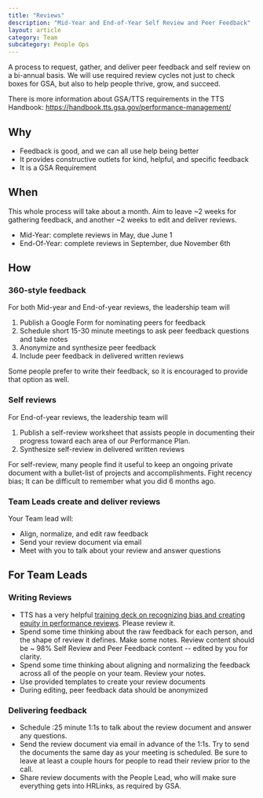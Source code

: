```yaml
---
title: "Reviews"
description: "Mid-Year and End-of-Year Self Review and Peer Feedback"
layout: article
category: Team
subcategory: People Ops
---
```


A process to request, gather, and deliver peer feedback and self review on a bi-annual basis. We will use required review cycles not just to check boxes for GSA, but also to help people thrive, grow, and succeed.

There is more information about GSA/TTS requirements in the TTS Handbook: <https://handbook.tts.gsa.gov/performance-management/>

## Why

- Feedback is good, and we can all use help being better
- It provides constructive outlets for kind, helpful, and specific feedback
- It is a GSA Requirement

## When

This whole process will take about a month. Aim to leave ~2 weeks for gathering feedback, and another ~2 weeks to edit and deliver reviews.

- Mid-Year: complete reviews in May, due June 1
- End-Of-Year: complete reviews in September, due November 6th

## How

### 360-style feedback

For both Mid-year and End-of-year reviews, the leadership team will

1. Publish a Google Form for nominating peers for feedback
2. Schedule short 15-30 minute meetings to ask peer feedback questions and take notes
3. Anonymize and synthesize peer feedback
4. Include peer feedback in delivered written reviews

Some people prefer to write their feedback, so it is encouraged to provide that option as well.

### Self reviews

For End-of-year reviews, the leadership team will

1. Publish a self-review worksheet that assists people in documenting their progress toward each area of our Performance Plan.
2. Synthesize self-review in delivered written reviews

For self-review, many people find it useful to keep an ongoing private document with a bullet-list of projects and accomplishments. Fight recency bias; It can be difficult to remember what you did 6 months ago.

### Team Leads create and deliver reviews

Your Team lead will:

- Align, normalize, and edit raw feedback
- Send your review document via email
- Meet with you to talk about your review and answer questions

## For Team Leads

### Writing Reviews

- TTS has a very helpful [training deck on recognizing bias and creating equity in performance reviews](https://docs.google.com/presentation/d/1Jn_cEVhxJ4Vzmj0pJOnjxHYXp5xoMUHyCbyFl1foPXw/edit#slide=id.p). Please review it.
- Spend some time thinking about the raw feedback for each person, and the shape of review it defines. Make some notes. Review content should be ~ 98% Self Review and Peer Feedback content -- edited by you for clarity.
- Spend some time thinking about aligning and normalizing the feedback across all of the people on your team. Review your notes.
- Use provided templates to create your review documents
- During editing, peer feedback data should be anonymized

### Delivering feedback

- Schedule :25 minute 1:1s to talk about the review document and answer any questions.
- Send the review document via email in advance of the 1:1s. Try to send the documents the same day as your meeting is scheduled. Be sure to leave at least a couple hours for people to read their review prior to the call.
- Share review documents with the People Lead, who will make sure everything gets into HRLinks, as required by GSA.
